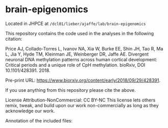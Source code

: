 # brain-epigenomics

Located in JHPCE at `/dcl01/lieber/ajaffe/lab/brain-epigenomics`

This repository contains the code used in the analyses in the following citation:

Price AJ, Collado-Torres L, Ivanov NA, Xia W, Burke EE, Shin JH, Tao R, Ma L, Jia Y,  Hyde TM, Kleinman JE, Weinberger DR, Jaffe AE. Divergent neuronal DNA methylation patterns across human cortical development: Critical periods and a unique role of CpH methylation. bioRxiv, DOI 10.1101/428391. 2018.

Pre-print URL: https://www.biorxiv.org/content/early/2018/09/29/428391.

If you use anything from this repository please cite the above.

License Attribution-NonCommercial: CC BY-NC
This license lets others remix, tweak, and build upon our work non-commercially as long as they acknowledge our work.

Annotation of the included files:
